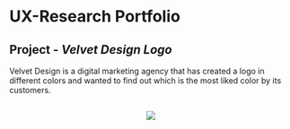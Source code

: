 # UX-Research Portfolio

## Project - *Velvet Design Logo*

Velvet Design is a digital marketing agency that has created a logo in different colors and wanted to find out which is the most liked color by its customers.

<h2 align="center"><img src="https://ibb.co/f4hBsWy"/></h2>
